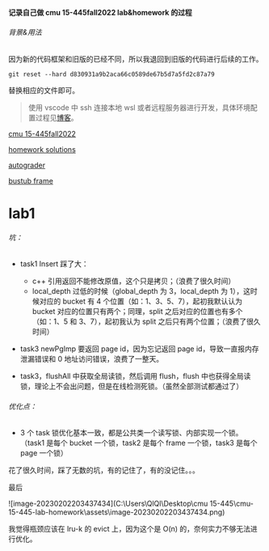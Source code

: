 #### 记录自己做 cmu 15-445fall2022 lab&homework 的过程

###### 背景&用法

因为新的代码框架和旧版的已经不同，所以我退回到旧版的代码进行后续的工作。

```
git reset --hard d830931a9b2aca66c0589de67b5d7a5fd2c87a79
```

替换相应的文件即可。

>使用 vscode 中 ssh 连接本地 wsl 或者远程服务器进行开发，具体环境配置过程见[博客](https://zhuanlan.zhihu.com/p/592802373)。

[cmu 15-445fall2022](https://15445.courses.cs.cmu.edu/fall2022/schedule.html)

[homework solutions](https://15445.courses.cs.cmu.edu/fall2022/assignments.html)

[autograder](https://www.gradescope.com/)

[bustub frame](https://github.com/cmu-db/bustub)



# lab1

###### 坑：

- task1 Insert 踩了大：
  - c++ 引用返回不能修改原值，这个只是拷贝；（浪费了很久时间）
  - local_depth 过低的时候（global_depth 为 3，local_depth 为 1），这时候对应的 bucket 有 4 个位置（如：1、3、5、7），起初我默认认为 bucket 对应的位置只有两个；同理，split 之后对应的位置也有多个（如：1、5 和 3、7），起初我认为 split 之后只有两个位置；（浪费了很久时间）

- task3 newPgImp 要返回 page id，因为忘记返回 page id，导致一直报内存泄漏错误和 0 地址访问错误，浪费了一整天。

- task3，flushAll 中获取全局读锁，然后调用 flush，flush 中也获得全局读锁，理论上不会出问题，但是在线检测死锁。（虽然全部测试都通过了）

###### 优化点：

- 3 个 task 锁优化基本一致，都是公共类一个读写锁、内部实现一个锁。（task1 是每个 bucket 一个锁，task2 是每个 frame 一个锁，task3 是每个 page 一个锁）



花了很久时间，踩了无数的坑，有的记住了，有的没记住。。。

最后

![image-20230202203437434](C:\Users\QlQl\Desktop\cmu 15-445\cmu-15-445-lab-homework\assets\image-20230202203437434.png)

我觉得瓶颈应该在 lru-k 的 evict 上，因为这个是 O(n) 的，奈何实力不够无法进行优化。
